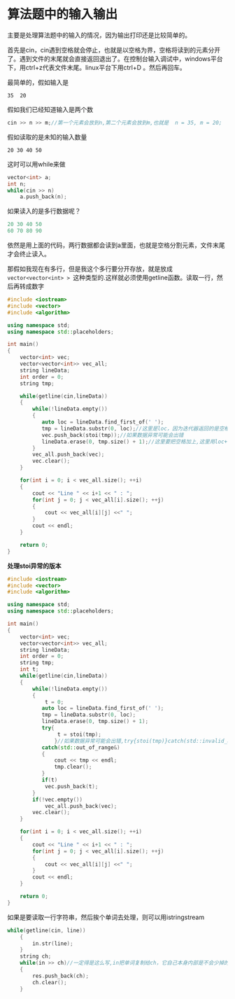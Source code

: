 # 算法题中的输入输出

主要是处理算法题中的输入的情况，因为输出打印还是比较简单的。

首先是cin，cin遇到空格就会停止，也就是以空格为界，空格将读到的元素分开了。遇到文件的末尾就会直接返回退出了。在控制台输入调试中，windows平台下，用ctrl+z代表文件末尾。linux平台下用ctrl+D 。然后再回车。

最简单的，假如输入是

```
35  20
```

假如我们已经知道输入是两个数

```cpp
cin >> n >> m;//第一个元素会放到n,第二个元素会放到m,也就是  n = 35, m = 20; 
```

假如读取的是未知的输入数量

```
20 30 40 50
```

这时可以用while来做

```cpp
vector<int> a;
int n;
while(cin >> n)
    a.push_back(n);    
```

如果读入的是多行数据呢？

```cpp
20 30 40 50
60 70 80 90
```

依然是用上面的代码，两行数据都会读到a里面，也就是空格分割元素，文件末尾才会终止读入。

那假如我现在有多行，但是我这个多行要分开存放，就是放成`vector<vector<int> > `这种类型的.这样就必须使用getline函数。读取一行，然后再转成数字

```cpp
#include <iostream>
#include <vector>
#include <algorithm>

using namespace std;
using namespace std::placeholders;

int main()
{
    vector<int> vec;
    vector<vector<int>> vec_all;
    string lineData;
    int order = 0;
    string tmp;

    while(getline(cin,lineData))
    {
        while(!lineData.empty())
        {
           auto loc = lineData.find_first_of(' ');
           tmp = lineData.substr(0, loc);//这里是loc，因为迭代器返回的是空格的索引，正好是除去空格的长度，如果最后一段，loc返回值是-1，则把剩下的全部返回
           vec.push_back(stoi(tmp));//如果数据异常可能会出错
           lineData.erase(0, tmp.size() + 1);//这里要把空格加上,这里用loc+1不行,loc最后一个找不到的时候是-1
        }
        vec_all.push_back(vec);
        vec.clear();
    }

    for(int i = 0; i < vec_all.size(); ++i)
    {
        cout << "Line " << i+1 << " : ";
        for(int j = 0; j < vec_all[i].size(); ++j)
        {
            cout << vec_all[i][j] <<" ";
        }
        cout << endl;
    }

    return 0;
}

```



**处理stoi异常的版本**

```cpp
#include <iostream>
#include <vector>
#include <algorithm>

using namespace std;
using namespace std::placeholders;

int main()
{
    vector<int> vec;
    vector<vector<int>> vec_all;
    string lineData;
    int order = 0;
    string tmp;
    int t;
    while(getline(cin,lineData))
    {
        while(!lineData.empty())
        {
            t = 0;
           auto loc = lineData.find_first_of(' ');
           tmp = lineData.substr(0, loc);
           lineData.erase(0, tmp.size() + 1);
           try{
                t = stoi(tmp);
               }//如果数据异常可能会出错,try{stoi(tmp)}catch(std::invalid_argument&){ }
           catch(std::out_of_range&)
           {
               cout << tmp << endl;
               tmp.clear();
           }
           if(t)
            vec.push_back(t);
        }
        if(!vec.empty())
            vec_all.push_back(vec);
        vec.clear();
    }

    for(int i = 0; i < vec_all.size(); ++i)
    {
        cout << "Line " << i+1 << " : ";
        for(int j = 0; j < vec_all[i].size(); ++j)
        {
            cout << vec_all[i][j] <<" ";
        }
        cout << endl;
    }

    return 0;
}

```



如果是要读取一行字符串，然后挨个单词去处理，则可以用istringstream

```cpp
while(getline(cin, line))
    {
        in.str(line);
    }
    string ch;
    while(in >> ch)//一定得是这么写,in把单词复制给ch，它自己本身内部是不会少掉的
    {
        res.push_back(ch);
        ch.clear();
    }

```

